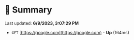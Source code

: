 # 📖 Summary
Last updated: **6/9/2023, 3:07:29 PM**

- `GET` [https://google.com](https://google.com) - **Up** (164ms)

